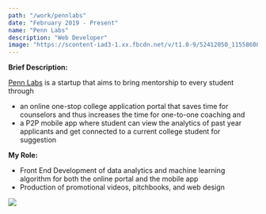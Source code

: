 ```yaml
---
path: "/work/pennlabs"
date: "February 2019 - Present"
name: "Penn Labs"
description: "Web Developer"
image: "https://scontent-iad3-1.xx.fbcdn.net/v/t1.0-9/52412050_1155860867925346_7177797770831462400_n.png?_nc_cat=106&_nc_ht=scontent-iad3-1.xx&oh=849216cf9b11a3c2ca36d3007273ab43&oe=5D14EEF2"
---
```

__Brief Description:__

[Penn Labs](https://pennlabs.org/) is a startup that aims to bring mentorship to every student through 
- an online one-stop college application portal that saves time for counselors and thus increases the time for one-to-one coaching and
- a P2P mobile app where student can view the analytics of past year applicants and get connected to a current college student for suggestion

__My Role:__

- Front End Development of data analytics and machine learning algorithm for both the online portal and the mobile app
- Production of promotional videos, pitchbooks, and web design

![](https://scontent-iad3-1.xx.fbcdn.net/v/t1.0-9/52412050_1155860867925346_7177797770831462400_n.png?_nc_cat=106&_nc_ht=scontent-iad3-1.xx&oh=849216cf9b11a3c2ca36d3007273ab43&oe=5D14EEF2)